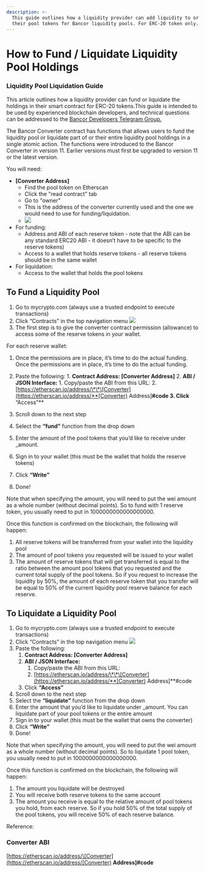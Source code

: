 ```yaml
---
description: >-
  This guide outlines how a liquidity provider can add liquidity to or liquidate
  their pool tokens for Bancor liquidity pools. For ERC-20 token only.
---
```


# How to Fund / Liquidate Liquidity Pool Holdings

### Liquidity Pool Liquidation Guide

This article outlines how a liquidity provider can fund or liquidate the holdings in their smart contract for ERC-20 tokens.This guide is intended to be used by experienced blockchain developers, and technical questions can be addressed to the [Bancor Developers Telegram Group.](https://t.me/BancorDevelopers)

The Bancor Converter contract has functions that allows users to fund the liquidity pool or liquidate part of or their entire liquidity pool holdings in a single atomic action. The functions were introduced to the Bancor Converter in version 11. Earlier versions must first be upgraded to version 11 or the latest version.

You will need:

* **\[Converter Address\]**
  * Find the pool token on Etherscan
  * Click the "read contract" tab
  * Go to "owner" 
  * This is the address of the converter currently used and the one we would need to use for funding/liquidation.
  * ![](https://lh5.googleusercontent.com/hERKC-Fbvw2-mrpaZKKBpfKNM3QNaymOCyVwhSzaBIp4BFjkcJoVL0FyVwuLXifqaRFki_gG_f9lpjGPt61AEbTNbHmkku5mlxS_4ZeayomXWjikKw4Lp9gb7BMo7z6BjS-upgoh)
* For funding:
  * Address and ABI of each reserve token - note that the ABI can be any standard ERC20 ABI - it doesn’t have to be specific to the reserve tokens\)
  * Access to a wallet that holds reserve tokens - all reserve tokens should be in the same wallet 
* For liquidation:
  * Access to the wallet that holds the pool tokens

## **To Fund a Liquidity Pool**

1. Go to mycrypto.com \(always use a trusted endpoint to execute transactions\)
2. Click “Contracts” in the top navigation menu ![](https://lh6.googleusercontent.com/DNHNpW6CDvJXCc4BFNlCrxvAajm5JBSnvSq0EmEkwHws-wWnZbHxspv4IwVwPnQF9KiLOwuLXfANiqlbz5uKQkUl-av8eCgnAOot_RgawJitdaZepEzSITZbK3IOpE0YxYVBFoY8)
3. The first step is to give the converter contract permission \(allowance\) to access some of the reserve tokens in your wallet.

For each reserve wallet:

1. Once the permissions are in place, it’s time to do the actual funding.
   Once the permissions are in place, it’s time to do the actual funding.

2. Paste the following: 1. **Contract Address: \[Converter Address\]** 2. **ABI / JSON Interface:** 1. Copy/paste the ABI from this URL: 2. [https://etherscan.io/address/\*\*\[Converter](https://etherscan.io/address/**[Converter) Address\]**\#code 3. Click** “Access”\*\*
3. Scroll down to the next step
4. Select the **“fund”** function from the drop down
5. Enter the amount of the pool tokens that you’d like to receive under \_amount.
6. Sign in to your wallet \(this must be the wallet that holds the reserve tokens\)
7. Click **“Write”**
8. Done!

Note that when specifying the amount, you will need to put the wei amount as a whole number \(without decimal points\). So to fund with 1 reserve token, you usually need to put in 1000000000000000000.

Once this function is confirmed on the blockchain, the following will happen:

1. All reserve tokens will be transferred from your wallet into the liquidity pool
2. The amount of pool tokens you requested will be issued to your wallet
3. The amount of reserve tokens that will get transferred is equal to the ratio between the amount pool tokens that you requested and the current total supply of the pool tokens. So if you request to increase the liquidity by 50%, the amount of each reserve token that you transfer will be equal to 50% of the current liquidity pool reserve balance for each reserve.

## **To Liquidate a Liquidity Pool**

1. Go to mycrypto.com \(always use a trusted endpoint to execute transactions\)
2. Click “Contracts” in the top navigation menu ![](https://lh6.googleusercontent.com/DNHNpW6CDvJXCc4BFNlCrxvAajm5JBSnvSq0EmEkwHws-wWnZbHxspv4IwVwPnQF9KiLOwuLXfANiqlbz5uKQkUl-av8eCgnAOot_RgawJitdaZepEzSITZbK3IOpE0YxYVBFoY8)
3. Paste the following:
   1. **Contract Address: \[Converter Address\]**
   2. **ABI / JSON Interface:** 
      1. Copy/paste the ABI from this URL:
      2. [https://etherscan.io/address/\*\*\[Converter](https://etherscan.io/address/**[Converter) Address\]\*\*\#code 
   3. Click **“Access”**
4. Scroll down to the next step
5. Select the **“liquidate”** function from the drop down
6. Enter the amount that you’d like to liquidate under \_amount. You can liquidate part of your pool tokens or the entire amount
7. Sign in to your wallet \(this must be the wallet that owns the converter\)
8. Click **“Write”**
9. Done!

Note that when specifying the amount, you will need to put the wei amount as a whole number \(without decimal points\). So to liquidate 1 pool token, you usually need to put in 1000000000000000000.

Once this function is confirmed on the blockchain, the following will happen:

1. The amount you liquidate will be destroyed
2. You will receive both reserve tokens to the same account
3. The amount you receive is equal to the relative amount of pool tokens you hold, from each reserve. So if you hold 50% of the total supply of the pool tokens, you will receive 50% of each reserve balance.

Reference:

### **Converter ABI**

[https://etherscan.io/address/\[Converter](https://etherscan.io/address/[Converter) **Address\]\#code**

